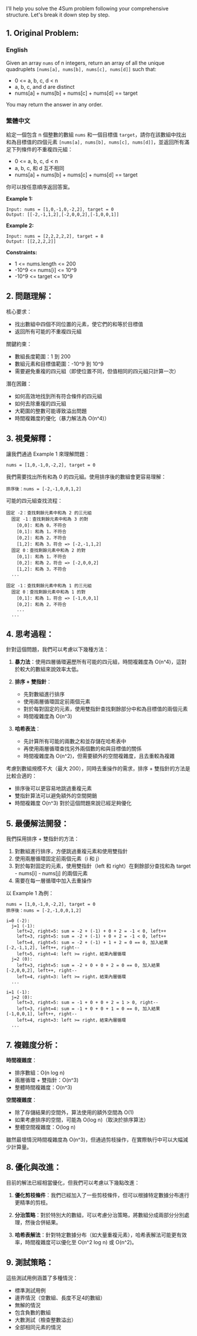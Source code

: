 I'll help you solve the 4Sum problem following your comprehensive structure. Let's break it down step by step.

## 1. Original Problem:

### English
Given an array `nums` of n integers, return an array of all the unique quadruplets `[nums[a], nums[b], nums[c], nums[d]]` such that:
- 0 <= a, b, c, d < n
- a, b, c, and d are distinct
- nums[a] + nums[b] + nums[c] + nums[d] == target

You may return the answer in any order.

### 繁體中文
給定一個包含 n 個整數的數組 `nums` 和一個目標值 `target`，請你在該數組中找出和為目標值的四個元素 `[nums[a], nums[b], nums[c], nums[d]]`，並返回所有滿足下列條件的不重複四元組：
- 0 <= a, b, c, d < n
- a, b, c, 和 d 互不相同
- nums[a] + nums[b] + nums[c] + nums[d] == target

你可以按任意順序返回答案。

**Example 1:**
```
Input: nums = [1,0,-1,0,-2,2], target = 0
Output: [[-2,-1,1,2],[-2,0,0,2],[-1,0,0,1]]
```

**Example 2:**
```
Input: nums = [2,2,2,2,2], target = 8
Output: [[2,2,2,2]]
```

**Constraints:**
- 1 <= nums.length <= 200
- -10^9 <= nums[i] <= 10^9
- -10^9 <= target <= 10^9

## 2. 問題理解：

核心要求：
- 找出數組中四個不同位置的元素，使它們的和等於目標值
- 返回所有可能的不重複四元組

關鍵約束：
- 數組長度範圍：1 到 200
- 數組元素和目標值範圍：-10^9 到 10^9
- 需要避免重複的四元組（即使位置不同，但值相同的四元組只計算一次）

潛在困難：
- 如何高效地找到所有符合條件的四元組
- 如何去除重複的四元組
- 大範圍的整數可能導致溢出問題
- 時間複雜度的優化（暴力解法為 O(n^4)）

## 3. 視覺解釋：

讓我們通過 Example 1 來理解問題：
```
nums = [1,0,-1,0,-2,2], target = 0
```

我們需要找出所有和為 0 的四元組。使用排序後的數組會更容易理解：
```
排序後：nums = [-2,-1,0,0,1,2]
```

可能的四元組查找流程：
```
固定 -2：查找剩餘元素中和為 2 的三元組
  固定 -1：查找剩餘元素中和為 3 的對
    [0,0]: 和為 0，不符合
    [0,1]: 和為 1，不符合
    [0,2]: 和為 2，不符合
    [1,2]: 和為 3，符合 => [-2,-1,1,2]
  固定 0：查找剩餘元素中和為 2 的對
    [0,1]: 和為 1，不符合
    [0,2]: 和為 2，符合 => [-2,0,0,2]
    [1,2]: 和為 3，不符合
  ...

固定 -1：查找剩餘元素中和為 1 的三元組
  固定 0：查找剩餘元素中和為 1 的對
    [0,1]: 和為 1，符合 => [-1,0,0,1]
    [0,2]: 和為 2，不符合
    ...
  ...
```

## 4. 思考過程：

針對這個問題，我們可以考慮以下幾種方法：

1. **暴力法**：使用四層循環遍歷所有可能的四元組，時間複雜度為 O(n^4)，這對於較大的數組來說效率太低。

2. **排序 + 雙指針**：
    - 先對數組進行排序
    - 使用兩層循環固定前兩個元素
    - 對於每對固定的元素，使用雙指針查找剩餘部分中和為目標值的兩個元素
    - 時間複雜度為 O(n^3)

3. **哈希表法**：
    - 先計算所有可能的兩數之和並存儲在哈希表中
    - 再使用兩層循環查找另外兩個數的和與目標值的關係
    - 時間複雜度為 O(n^2)，但需要額外的空間複雜度，且去重較為複雜

考慮到數組規模不大（最大 200），同時去重操作的需求，排序 + 雙指針的方法是比較合適的：
- 排序後可以更容易地跳過重複元素
- 雙指針算法可以避免額外的空間開銷
- 時間複雜度 O(n^3) 對於這個問題來說已經足夠優化

## 5. 最優解法開發：

我們採用排序 + 雙指針的方法：

1. 對數組進行排序，方便跳過重複元素和使用雙指針
2. 使用兩層循環固定前兩個元素（i 和 j）
3. 對於每對固定的元素，使用雙指針（left 和 right）在剩餘部分查找和為 target - nums[i] - nums[j] 的兩個元素
4. 需要在每一層循環中加入去重操作

以 Example 1 為例：
```
nums = [1,0,-1,0,-2,2], target = 0
排序後：nums = [-2,-1,0,0,1,2]

i=0 (-2):
  j=1 (-1):
    left=2, right=5: sum = -2 + (-1) + 0 + 2 = -1 < 0, left++
    left=3, right=5: sum = -2 + (-1) + 0 + 2 = -1 < 0, left++
    left=4, right=5: sum = -2 + (-1) + 1 + 2 = 0 == 0, 加入結果 [-2,-1,1,2], left++, right--
    left=5, right=4: left >= right，結束內層循環
  j=2 (0):
    left=3, right=5: sum = -2 + 0 + 0 + 2 = 0 == 0, 加入結果 [-2,0,0,2], left++, right--
    left=4, right=3: left >= right，結束內層循環
  ...

i=1 (-1):
  j=2 (0):
    left=3, right=5: sum = -1 + 0 + 0 + 2 = 1 > 0, right--
    left=3, right=4: sum = -1 + 0 + 0 + 1 = 0 == 0, 加入結果 [-1,0,0,1], left++, right--
    left=4, right=3: left >= right，結束內層循環
  ...
```

## 7. 複雜度分析：

**時間複雜度**：
- 排序數組：O(n log n)
- 兩層循環 + 雙指針：O(n^3)
- 整體時間複雜度：O(n^3)

**空間複雜度**：
- 除了存儲結果的空間外，算法使用的額外空間為 O(1)
- 如果考慮排序的空間，可能為 O(log n)（取決於排序算法）
- 整體空間複雜度：O(log n)

雖然最壞情況時間複雜度為 O(n^3)，但通過剪枝操作，在實際執行中可以大幅減少計算量。

## 8. 優化與改進：

目前的解法已經相當優化，但我們可以考慮以下幾點改進：

1. **優化剪枝條件**：我們已經加入了一些剪枝條件，但可以根據特定數據分布進行更精準的剪枝。

2. **分治策略**：對於特別大的數組，可以考慮分治策略，將數組分成兩部分分別處理，然後合併結果。

3. **哈希表解法**：針對特定數據分布（如大量重複元素），哈希表解法可能更有效率，時間複雜度可以優化至 O(n^2 log n) 或 O(n^2)。

## 9. 測試策略：


這些測試用例涵蓋了多種情況：
- 標準測試用例
- 邊界情況（空數組、長度不足4的數組）
- 無解的情況
- 包含負數的數組
- 大數測試（檢查整數溢出）
- 全部相同元素的情況